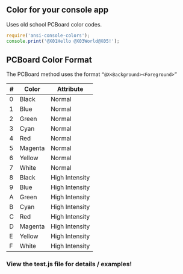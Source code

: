 
## Color for your console app
Uses old school PCBoard color codes.

```Javascript
require('ansi-console-colors');
console.print('@X01Hello @X03World@X05!');
```

## PCBoard Color Format
The PCBoard method uses the format ``“@X<Background><Foreground>”``

| # | Color     | Attribute         |
|---|-----------|-------------------|
| 0	| Black	    | Normal            |
| 1	| Blue	    | Normal            |
| 2	| Green	    | Normal            |
| 3	| Cyan	    | Normal            |
| 4	| Red	    | Normal            |
| 5	| Magenta	| Normal            |
| 6	| Yellow    | Normal            |
| 7	| White	    | Normal            |
| 8	| Black	    | High Intensity    |
| 9	| Blue	    | High Intensity    |
| A	| Green	    | High Intensity    |
| B	| Cyan	    | High Intensity    |
| C	| Red	    | High Intensity    |
| D	| Magenta   | High Intensity    |
| E	| Yellow    | High Intensity    |
| F	| White	    | High Intensity    |

### View the test.js file for details / examples!
